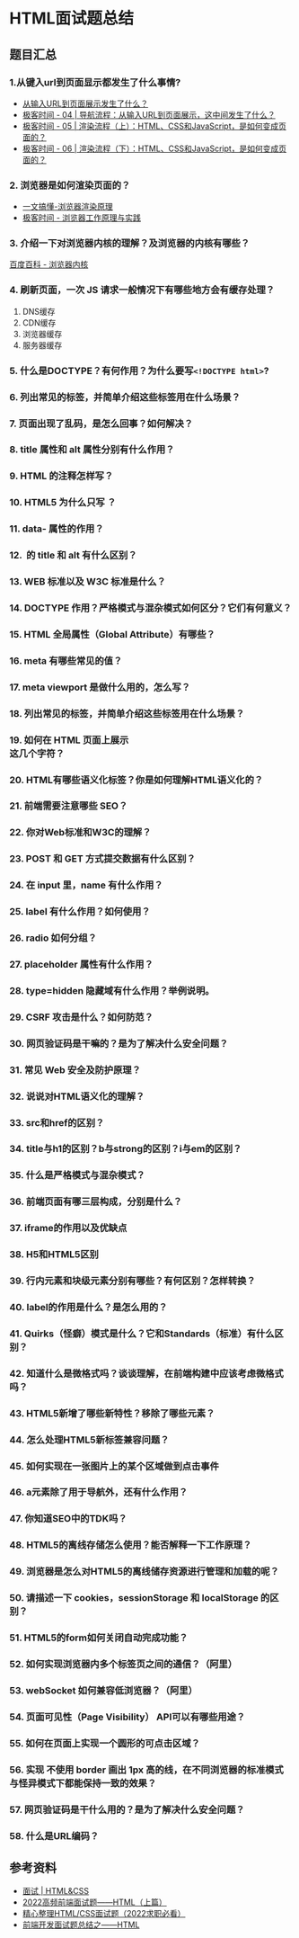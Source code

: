 # HTML面试题总结

## 题目汇总
### 1.从键入url到页面显示都发生了什么事情?
* [从输入URL到页面展示发生了什么？](https://blog.csdn.net/m0_59140023/article/details/125356950)
* [极客时间 - 04 | 导航流程：从输入URL到页面展示，这中间发生了什么？](https://time.geekbang.org/column/article/117637)
* [极客时间 - 05 | 渲染流程（上）：HTML、CSS和JavaScript，是如何变成页面的？](https://time.geekbang.org/column/article/118205)
* [极客时间 - 06 | 渲染流程（下）：HTML、CSS和JavaScript，是如何变成页面的？](https://time.geekbang.org/column/article/118826)

### 2. 浏览器是如何渲染页面的？
* [一文搞懂-浏览器渲染原理](https://zhuanlan.zhihu.com/p/585065343)
* [极客时间 - 浏览器工作原理与实践](https://time.geekbang.org/column/intro/100033601?tab=catalog)

### 3. 介绍一下对浏览器内核的理解？及浏览器的内核有哪些？
[百度百科 - 浏览器内核](https://baike.baidu.com/item/%E6%B5%8F%E8%A7%88%E5%99%A8%E5%86%85%E6%A0%B8/10602413?fr=aladdin)

### 4. 刷新页面，一次 JS 请求一般情况下有哪些地方会有缓存处理？
1. DNS缓存
2. CDN缓存
3. 浏览器缓存
4. 服务器缓存

### 5. 什么是DOCTYPE？有何作用？为什么要写```<!DOCTYPE html>```?


### 6. 列出常见的标签，并简单介绍这些标签用在什么场景？
### 7. 页面出现了乱码，是怎么回事？如何解决？
### 8. title 属性和 alt 属性分别有什么作用？
### 9. HTML 的注释怎样写？
### 10. HTML5 为什么只写 <!DOCTYPE HTML> ？
### 11. data- 属性的作用？
### 12. <img> 的 title 和 alt 有什么区别？
### 13. WEB 标准以及 W3C 标准是什么？
### 14. DOCTYPE 作用？严格模式与混杂模式如何区分？它们有何意义？
### 15. HTML 全局属性（Global Attribute）有哪些？
### 16. meta 有哪些常见的值？
### 17. meta viewport 是做什么用的，怎么写？
### 18. 列出常见的标签，并简单介绍这些标签用在什么场景？
### 19. 如何在 HTML 页面上展示 <div></div> 这几个字符？
### 20. HTML有哪些语义化标签？你是如何理解HTML语义化的？
### 21. 前端需要注意哪些 SEO？
### 22. 你对Web标准和W3C的理解？
### 23. POST 和 GET 方式提交数据有什么区别？
### 24. 在 input 里，name 有什么作用？
### 25. label 有什么作用？如何使用？
### 26. radio 如何分组？
### 27. placeholder 属性有什么作用？
### 28. type=hidden 隐藏域有什么作用？举例说明。
### 29. CSRF 攻击是什么？如何防范？
### 30. 网页验证码是干嘛的？是为了解决什么安全问题？
### 31. 常见 Web 安全及防护原理？
### 32. 说说对HTML语义化的理解？
### 33. src和href的区别？
### 34. title与h1的区别？b与strong的区别？i与em的区别？
### 35. 什么是严格模式与混杂模式？
### 36. 前端页面有哪三层构成，分别是什么？
### 37. iframe的作用以及优缺点
### 38. H5和HTML5区别
### 39. 行内元素和块级元素分别有哪些？有何区别？怎样转换？
### 40. label的作用是什么？是怎么用的？
### 41. Quirks（怪癖）模式是什么？它和Standards（标准）有什么区别？
### 42. 知道什么是微格式吗？谈谈理解，在前端构建中应该考虑微格式吗？
### 43. HTML5新增了哪些新特性？移除了哪些元素？
### 44. 怎么处理HTML5新标签兼容问题？
### 45. 如何实现在一张图片上的某个区域做到点击事件
### 46. a元素除了用于导航外，还有什么作用？
### 47. 你知道SEO中的TDK吗？
### 48. HTML5的离线存储怎么使用？能否解释一下工作原理？
### 49. 浏览器是怎么对HTML5的离线储存资源进行管理和加载的呢？
### 50. 请描述一下 cookies，sessionStorage 和 localStorage 的区别？
### 51. HTML5的form如何关闭自动完成功能？
### 52. 如何实现浏览器内多个标签页之间的通信？（阿里）
### 53. webSocket 如何兼容低浏览器？（阿里）
### 54. 页面可见性（Page Visibility） API可以有哪些用途？
### 55. 如何在页面上实现一个圆形的可点击区域？
### 56. 实现 不使用 border 画出 1px 高的线，在不同浏览器的标准模式与怪异模式下都能保持一致的效果？
### 57. 网页验证码是干什么用的？是为了解决什么安全问题？
### 58. 什么是URL编码？

## 参考资料
* [面试 | HTML&CSS](https://mp.weixin.qq.com/s/a3x96NBQ7SlK-9Dk7sUAQw)
* [2022高频前端面试题——HTML（上篇）](https://juejin.cn/post/7095899257072254989#heading-11)
* [精心整理HTML/CSS面试题（2022求职必看）](https://juejin.cn/post/7073518902302490638)
* [前端开发面试题总结之——HTML](https://juejin.cn/post/6844903465538289672)